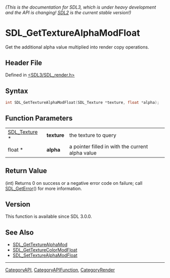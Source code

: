 ###### (This is the documentation for SDL3, which is under heavy development and the API is changing! [SDL2](https://wiki.libsdl.org/SDL2/) is the current stable version!)
# SDL_GetTextureAlphaModFloat

Get the additional alpha value multiplied into render copy operations.

## Header File

Defined in [<SDL3/SDL_render.h>](https://github.com/libsdl-org/SDL/blob/main/include/SDL3/SDL_render.h)

## Syntax

```c
int SDL_GetTextureAlphaModFloat(SDL_Texture *texture, float *alpha);
```

## Function Parameters

|                              |             |                                                  |
| ---------------------------- | ----------- | ------------------------------------------------ |
| [SDL_Texture](SDL_Texture) * | **texture** | the texture to query                             |
| float *                      | **alpha**   | a pointer filled in with the current alpha value |

## Return Value

(int) Returns 0 on success or a negative error code on failure; call
[SDL_GetError](SDL_GetError)() for more information.

## Version

This function is available since SDL 3.0.0.

## See Also

- [SDL_GetTextureAlphaMod](SDL_GetTextureAlphaMod)
- [SDL_GetTextureColorModFloat](SDL_GetTextureColorModFloat)
- [SDL_SetTextureAlphaModFloat](SDL_SetTextureAlphaModFloat)

----
[CategoryAPI](CategoryAPI), [CategoryAPIFunction](CategoryAPIFunction), [CategoryRender](CategoryRender)

